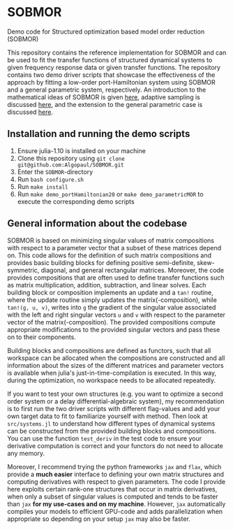 # SOBMOR

Demo code for Structured optimization based model order reduction (SOBMOR)

This repository contains the reference implementation for SOBMOR and can be used to fit the transfer functions of structured dynamical systems to given frequency response data or given transfer functions. The repository contains two demo driver scripts that showcase the effectiveness of the approach by fitting a low-order port-Hamiltonian system using SOBMOR and a general parametric system, respectively. An introduction to the mathematical ideas of SOBMOR is given [here](https://www.doi.org/10.1137/20M1380235), adaptive sampling is discussed [here](https://www.doi.org/10.1016/j.ifacol.2021.11.069), and the extension to the general parametric case is discussed [here](https://arxiv.org/abs/2209.05101).

## Installation and running the demo scripts

1. Ensure julia-1.10 is installed on your machine
2. Clone this repository using `git clone git@github.com:Algopaul/SOBMOR.git`
3. Enter the `SOBMOR`-directory 
4. Run `bash configure.sh`
5. Run `make install`
4. Run `make demo_portHamiltonian20` or `make demo_parametricMOR` to execute the corresponding demo scripts

## General information about the codebase

SOBMOR is based on minimizing singular values of matrix compositions with respect to a parameter vector that a subset of these matrices depend on. This code allows for the definition of such matrix compositions and provides basic building blocks for defining positive semi-definite, skew-symmetric, diagonal, and general rectangular matrices. Moreover, the code provides compositions that are often used to define transfer functions such as matrix multiplication, addition, subtraction, and linear solves. Each building block or composition implements an update and a `tan!` routine, where the update routine simply updates the matrix(-composition), while `tan!(g, u, v)`, writes into `g` the gradient of the singular value associated with the left and right singular vectors `u` and `v` with respect to the parameter vector of the matrix(-composition). The provided compositions compute appropriate modifications to the provided singular vectors and pass these on to their components.

Building blocks and compositions are defined as functors, such that all workspace can be allocated when the compositions are constructed and all information about the sizes of the different matrices and parameter vectors is available when julia's just-in-time-compilation is executed. In this way, during the optimization, no workspace needs to be allocated repeatedly.

If you want to test your own structures (e.g. you want to optimize a second order system or a delay differential-algebraic system), my recommendation is to first run the two driver scripts with different flag-values and add your own target data to fit to familiarize yourself with method. Then look at `src/systems.jl` to understand how different types of dynamical systems can be constructed from the provided building blocks and compositions. You can use the function `test_deriv` in the test code to ensure your derivative computation is correct and your functors do not need to allocate any memory.

Moreover, I recommend trying the python frameworks `jax` and `flax`, which provide a **much easier** interface to defining your own matrix structures and computing derivatives with respect to given parameters. The code I provide here exploits certain rank-one structures that occur in matrix derivatives, when only a subset of singular values is computed and tends to be faster than `jax` **for my use-cases and on my machine**. However, `jax` automatically compiles your models to efficient GPU-code and adds parallelization when appropriate so depending on your setup `jax` may also be faster.
